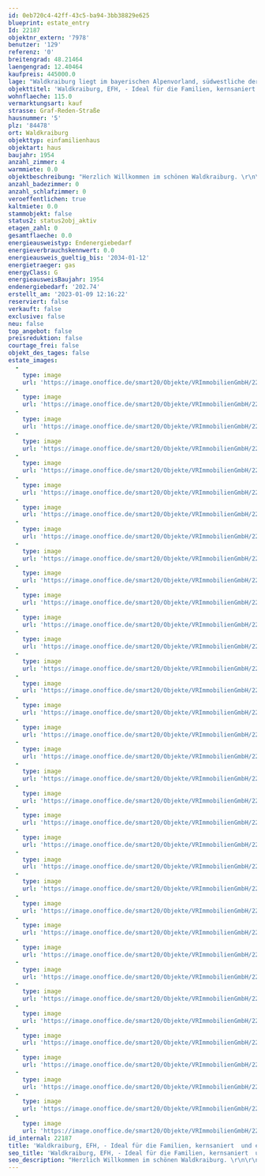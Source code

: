 ```yaml
---
id: 0eb720c4-42ff-43c5-ba94-3bb38829e625
blueprint: estate_entry
Id: 22187
objektnr_extern: '7978'
benutzer: '129'
referenz: '0'
breitengrad: 48.21464
laengengrad: 12.40464
kaufpreis: 445000.0
lage: "Waldkraiburg liegt im bayerischen Alpenvorland, südwestliche der Kreisstadt Mühldorf auf den Achsen München-Salzburg und Landshut-Rosenheim \r\n\r\nDie umliegenden Gemeinden sind Aschau,  Jettenbach, Kraiburg, Polling, Mühldorf, Ampfing und Heldenstein. Die Entfernungen zur Kreisstadt Mühldorf beträgt rd. 14 km. Die Entfernungen zur Landeshauptstadt München (Stadtmitte) beträgt rd. 71 km.\r\n\r\nWaldkraiburg liegt südlich bzw. östlich der Bundestraße 12 und ist seit der Fertigstellung der A 94 über die Anschlussstelle Nr. 18 mit einer Autobahnausfahrt angebunden. Als weitere wichtige regionale Verbindungsstraßen sind die Staatsstraßen 2352 und 2091 vorhanden.\r\n\r\nEine direkte Anschlussmöglichkeit an das Bahnstreckennetz ist über den Bahnhof der Stadt Waldkraiburg gegeben.\r\n\r\nÖffentliche Busverbindungen sind im Stadtnetzm und zur Kreisstadt Mühldorf bzw.  den Nachbargemeinden gegeben.\r\n\r\nIn Waldkraiburg sind Chemiebetriebe, Betriebe des Maschinenbaues, der Kunststoff- und gummiverarbeitenden Industrie, produzierendes Gewerbe, Handel und Verkehr, Bau- und verarbeitende Gewerbe vorhanden. An Schulen sind Grund- und Hauptschulen, Realschulen und Gymnasium gegeben. \r\n\r\nAktuell hat Waldkraiburg rd. 24.500 Einwohner.\r\n\r\nDas Objekt liegt in sehr guter, beliebter und ruhiger Ortslage in Waldkraiburg. Das Stadtzentrum ist mit dem Auto in wenigen Minuten erreichbar."
objekttitel: 'Waldkraiburg, EFH, - Ideal für die Familien, kernsaniert  und einzugsfertig-'
wohnflaeche: 115.0
vermarktungsart: kauf
strasse: Graf-Reden-Straße
hausnummer: '5'
plz: '84478'
ort: Waldkraiburg
objekttyp: einfamilienhaus
objektart: haus
baujahr: 1954
anzahl_zimmer: 4
warmmiete: 0.0
objektbeschreibung: "Herzlich Willkommen im schönen Waldkraiburg. \r\n\r\nDas Anwesen liegt in guter, beliebter und ruhiger Ortslage in Waldkraiburg.\r\n\r\nIm Jahre 1954 in massiver Ziegelbauweise erbaut, bietet dieses Objekt ausreichend Platz für Ihre Familie und vieles mehr!\r\n\r\nEine Kernsanierung des Innenbereiches des Haus erfolgte in den Jahren 2002 und 2003. Daher hat das ganze Haus im Innenbereich einen guten neu-/hochwertigen Zustand.  Im Jahr 2014 erfolgte zusätzlich noch die Errichtung einer neuen geräumigen Doppelgarage mit Abstellflächen und einer Sommerküche.\r\n\r\nIm Rahmen der Kernsanierung erfolgten folgende Arbeiten:\r\n\r\n- Heizungsanlage mit Leitungsnetz \r\n- Kunststofffenster 2 Scheiben Isolierverglasung\r\n- Elektroleitungsnetz mit Sicherungskasten\r\n- Innenputz\r\n- Innentüren\r\n- Bäder im EG und DG\r\n- Bodenbeläge (Fliesen und Parkett)\r\n\r\nZusätzlich wurde die Hauseingangstüre im Jahre 2006 erneuert und es erfolgte eine Isolierung im Bereich des Speichers im Jahre 2022. Die Ziegeleindeckung des Hauses wurde ebenfalls noch vom Vorbesitzer des Hauses erneuert. Leider ist das entsprechende Ausführungsjahr nicht bekannt. \r\n   \r\nEs stehen folgende Räume zur Verfügung:\r\n\r\nA) Erdgeschoss\r\n\r\n- Flur\r\n- Wohnküche\r\n- Wohnen/Essen\r\n- Bad (Fenster, großer Wanne, WC, Waschbecken) \r\n\r\nB) Dachgeschoss\r\n\r\n- Flur\r\n- Kind 1\r\n- Eltern\r\n- Kind 2\r\n- Bad (Fenster, Dusche, WC, Waschbecken)\r\n\r\nC) Speicher im Dachbereich (Zugang über Zugtreppe)\r\n\r\n- Abstellfläche\r\n\r\nD) Keller (Teilfläche)\r\n\r\n- Heiz-/Waschraum\r\n- Hobbykeller (mit Heizung)\r\n\r\nDas Anwesen wird geräumt übergeben und kann dann nach den Vorstellungen des neuen Eigentümers genutzt werden.\r\n\r\nGerne zeigen wir Ihnen das Objekt in einem unverbindlichen Besichtigungstermin und informieren Sie über weitere Details."
anzahl_badezimmer: 0
anzahl_schlafzimmer: 0
veroeffentlichen: true
kaltmiete: 0.0
stammobjekt: false
status2: status2obj_aktiv
etagen_zahl: 0
gesamtflaeche: 0.0
energieausweistyp: Endenergiebedarf
energieverbrauchskennwert: 0.0
energieausweis_gueltig_bis: '2034-01-12'
energietraeger: gas
energyClass: G
energieausweisBaujahr: 1954
endenergiebedarf: '202.74'
erstellt_am: '2023-01-09 12:16:22'
reserviert: false
verkauft: false
exclusive: false
neu: false
top_angebot: false
preisreduktion: false
courtage_frei: false
objekt_des_tages: false
estate_images:
  -
    type: image
    url: 'https://image.onoffice.de/smart20/Objekte/VRImmobilienGmbH/22187/926d042b-f384-488a-b41d-f02fabbaaecb.jpg'
  -
    type: image
    url: 'https://image.onoffice.de/smart20/Objekte/VRImmobilienGmbH/22187/6049a1c8-0a9f-4a1d-953c-940f13b4f4c4.jpg'
  -
    type: image
    url: 'https://image.onoffice.de/smart20/Objekte/VRImmobilienGmbH/22187/c1c23491-f229-4497-934c-ff3503d2c375.jpg'
  -
    type: image
    url: 'https://image.onoffice.de/smart20/Objekte/VRImmobilienGmbH/22187/4ccd160d-ac90-4206-b740-094c542362f0.jpg'
  -
    type: image
    url: 'https://image.onoffice.de/smart20/Objekte/VRImmobilienGmbH/22187/c9731c59-f3df-4c1b-99ed-4f71128db00e.jpg'
  -
    type: image
    url: 'https://image.onoffice.de/smart20/Objekte/VRImmobilienGmbH/22187/a9cd06df-339a-47a3-a26d-5dd072f84b90.jpg'
  -
    type: image
    url: 'https://image.onoffice.de/smart20/Objekte/VRImmobilienGmbH/22187/943c96d7-716b-4cd6-86f3-34a63c282768.jpg'
  -
    type: image
    url: 'https://image.onoffice.de/smart20/Objekte/VRImmobilienGmbH/22187/a58baf67-549c-4b0d-b54b-c9bb14010902.jpg'
  -
    type: image
    url: 'https://image.onoffice.de/smart20/Objekte/VRImmobilienGmbH/22187/ed0dc439-69aa-4fd0-a056-6ce4423456e7.jpg'
  -
    type: image
    url: 'https://image.onoffice.de/smart20/Objekte/VRImmobilienGmbH/22187/1eec32ae-a9a5-4423-bc0c-bf79d30bb3de.jpg'
  -
    type: image
    url: 'https://image.onoffice.de/smart20/Objekte/VRImmobilienGmbH/22187/2519a2ce-ee14-4915-965b-e2700d487586.jpg'
  -
    type: image
    url: 'https://image.onoffice.de/smart20/Objekte/VRImmobilienGmbH/22187/ab559646-bbcf-49d8-8886-ec69dcb7e024.jpg'
  -
    type: image
    url: 'https://image.onoffice.de/smart20/Objekte/VRImmobilienGmbH/22187/702dfd07-f168-4a3d-be45-7dcb5bf37c0f.jpg'
  -
    type: image
    url: 'https://image.onoffice.de/smart20/Objekte/VRImmobilienGmbH/22187/ee06ce25-f6c4-4177-88dc-da4eb14b1c98.jpg'
  -
    type: image
    url: 'https://image.onoffice.de/smart20/Objekte/VRImmobilienGmbH/22187/d9de668c-f5b2-4a47-ae46-d8551a3bdf22.jpg'
  -
    type: image
    url: 'https://image.onoffice.de/smart20/Objekte/VRImmobilienGmbH/22187/aa556167-ee5f-41d9-9667-48e363a8a290.jpg'
  -
    type: image
    url: 'https://image.onoffice.de/smart20/Objekte/VRImmobilienGmbH/22187/be6b4daa-b764-42ff-a8a5-8fb542fdcc6c.jpg'
  -
    type: image
    url: 'https://image.onoffice.de/smart20/Objekte/VRImmobilienGmbH/22187/cd1c4743-7fe8-443f-af7d-404e20551588.jpg'
  -
    type: image
    url: 'https://image.onoffice.de/smart20/Objekte/VRImmobilienGmbH/22187/d4f529b4-2777-4c97-a214-c36668b10668.jpg'
  -
    type: image
    url: 'https://image.onoffice.de/smart20/Objekte/VRImmobilienGmbH/22187/c1a162e9-00a4-4880-b8f0-7cb470238463.jpg'
  -
    type: image
    url: 'https://image.onoffice.de/smart20/Objekte/VRImmobilienGmbH/22187/24c4850a-1770-4cc6-938c-621715f0991e.jpg'
  -
    type: image
    url: 'https://image.onoffice.de/smart20/Objekte/VRImmobilienGmbH/22187/34a210a6-6ca9-4749-8ff5-3447769c3e01.jpg'
  -
    type: image
    url: 'https://image.onoffice.de/smart20/Objekte/VRImmobilienGmbH/22187/940399fc-acb6-41c9-9a46-4dfb05767318.jpg'
  -
    type: image
    url: 'https://image.onoffice.de/smart20/Objekte/VRImmobilienGmbH/22187/93057d24-b209-406a-a8a0-bb388a43c07e.jpg'
  -
    type: image
    url: 'https://image.onoffice.de/smart20/Objekte/VRImmobilienGmbH/22187/577bfa8b-0acf-4e9b-aed5-50422eddcbf5.jpg'
  -
    type: image
    url: 'https://image.onoffice.de/smart20/Objekte/VRImmobilienGmbH/22187/29862a7c-a642-40ae-84e0-f7aa1568ba59.jpg'
  -
    type: image
    url: 'https://image.onoffice.de/smart20/Objekte/VRImmobilienGmbH/22187/95c8ddf3-2e70-478b-89ed-8a4c83f58197.jpg'
  -
    type: image
    url: 'https://image.onoffice.de/smart20/Objekte/VRImmobilienGmbH/22187/0dfe5957-00f9-4439-b21d-b361b1f35c26.jpg'
  -
    type: image
    url: 'https://image.onoffice.de/smart20/Objekte/VRImmobilienGmbH/22187/76c85537-7e6a-43ca-bf45-e36135203cf1.jpg'
  -
    type: image
    url: 'https://image.onoffice.de/smart20/Objekte/VRImmobilienGmbH/22187/e6c86f3a-d221-47c2-a4ca-50f9d85d87b0.jpg'
  -
    type: image
    url: 'https://image.onoffice.de/smart20/Objekte/VRImmobilienGmbH/22187/452750b3-0d0a-486b-86ca-d6d1e034c0df.jpg'
  -
    type: image
    url: 'https://image.onoffice.de/smart20/Objekte/VRImmobilienGmbH/22187/81d20f06-0bb9-4fee-8863-b9bf0475206b.jpg'
  -
    type: image
    url: 'https://image.onoffice.de/smart20/Objekte/VRImmobilienGmbH/22187/236383b6-6a76-467e-bf15-cb188d9808f4.jpg'
  -
    type: image
    url: 'https://image.onoffice.de/smart20/Objekte/VRImmobilienGmbH/22187/1d9a3b49-f851-41a0-835b-99e12ec137e5.jpg'
  -
    type: image
    url: 'https://image.onoffice.de/smart20/Objekte/VRImmobilienGmbH/22187/037c4941-0457-4579-8302-7605d3212bbf.jpg'
id_internal: 22187
title: 'Waldkraiburg, EFH, - Ideal für die Familien, kernsaniert  und einzugsfertig-'
seo_title: 'Waldkraiburg, EFH, - Ideal für die Familien, kernsaniert  und einzugsfertig-'
seo_description: "Herzlich Willkommen im schönen Waldkraiburg. \r\n\r\nDas Anwesen liegt in guter, beliebter und ruhiger Ortslage in Waldkraiburg.\r\n\r\nIm Jahre 1954 in massiver Ziege"
---
```

